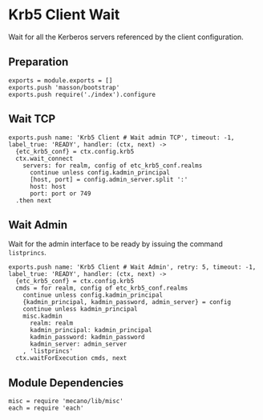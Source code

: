 
# Krb5 Client Wait

Wait for all the Kerberos servers referenced by the client configuration.

## Preparation

    exports = module.exports = []
    exports.push 'masson/bootstrap'
    exports.push require('./index').configure

## Wait TCP

    exports.push name: 'Krb5 Client # Wait admin TCP', timeout: -1, label_true: 'READY', handler: (ctx, next) ->
      {etc_krb5_conf} = ctx.config.krb5
      ctx.wait_connect
        servers: for realm, config of etc_krb5_conf.realms
          continue unless config.kadmin_principal
          [host, port] = config.admin_server.split ':'
          host: host
          port: port or 749
      .then next

## Wait Admin

Wait for the admin interface to be ready by issuing the command `listprincs`.

    exports.push name: 'Krb5 Client # Wait Admin', retry: 5, timeout: -1, label_true: 'READY', handler: (ctx, next) ->
      {etc_krb5_conf} = ctx.config.krb5
      cmds = for realm, config of etc_krb5_conf.realms
        continue unless config.kadmin_principal
        {kadmin_principal, kadmin_password, admin_server} = config
        continue unless kadmin_principal
        misc.kadmin
          realm: realm
          kadmin_principal: kadmin_principal
          kadmin_password: kadmin_password
          kadmin_server: admin_server
        , 'listprincs'
      ctx.waitForExecution cmds, next

## Module Dependencies

    misc = require 'mecano/lib/misc'
    each = require 'each'


